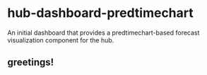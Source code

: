 # hub-dashboard-predtimechart
An initial dashboard that provides a predtimechart-based forecast visualization component for the hub.

## greetings!